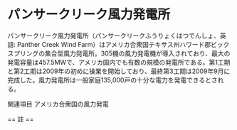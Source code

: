 # パンサークリーク風力発電所

パンサークリーク風力発電所（パンサークリークふうりょくはつでんしょ、英語: Panther Creek Wind Farm）はアメリカ合衆国テキサス州ハワード郡ビックスプリングの集合型風力発電所。305機の風力発電機が導入されており、最大の発電容量は457.5MWで、アメリカ国内でも有数の規模の発電所である。第1工期と第2工期は2009年の初めに操業を開始しており、最終第3工期は2009年9月に完成した。風力発電所は一般家庭135,000戸の十分な電力を発電できるとされる。

関連項目
アメリカ合衆国の風力発電


== 註 ==